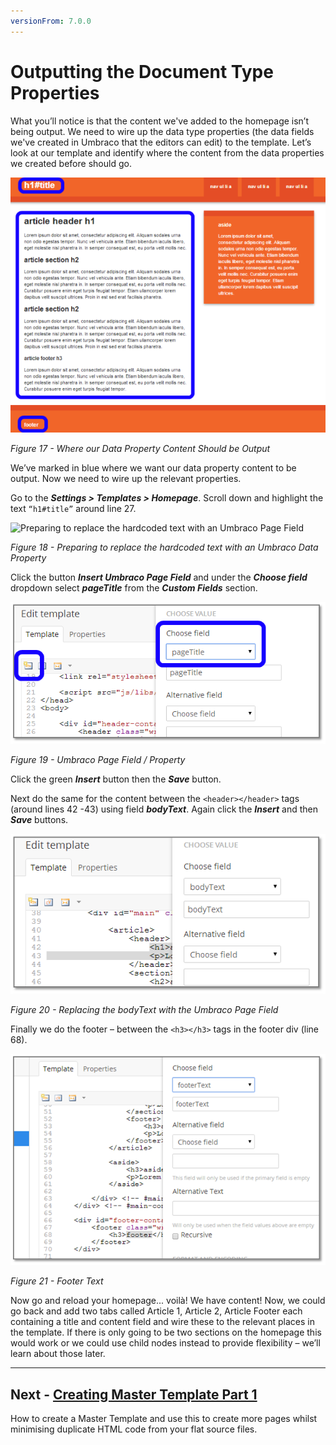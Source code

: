 ```yaml
---
versionFrom: 7.0.0
---
```

# Outputting the Document Type Properties

What you’ll notice is that the content we've added to the homepage isn’t being output. We need to wire up the data type properties (the data fields we've created in Umbraco that the editors can edit) to the template.  Let’s look at our template and identify where the content from the data properties we created before should go.


![Where our Data Properties Content Should be Output](images/figure-17-where-our-data-fields-go.png)


*Figure 17 - Where our Data Property Content Should be Output*


We’ve marked in blue where we want our data property content to be output. Now we need to wire up the relevant properties.


Go to the **_Settings > Templates > Homepage_**. Scroll down and highlight the text `“h1#title”` around line 27.


![Preparing to replace the hardcoded text with an Umbraco Page Field](images/figure-18-replace-hardcoded-text-with-umbraco-page-field.png)


*Figure 18 - Preparing to replace the hardcoded text with an Umbraco Data Property*


Click the button **_Insert Umbraco Page Field_** and under the **_Choose field_** dropdown select **_pageTitle_** from the **_Custom Fields_** section.


![Umbraco Page Field](images/figure-19-umbraco-page-field.png)


*Figure 19 - Umbraco Page Field / Property*


Click the green **_Insert_** button then the **_Save_** button.


Next do the same for the content between the `<header></header>` tags (around lines 42 -43) using field **_bodyText_**.  Again click the **_Insert_** and then **_Save_** buttons.


![Replacing the bodyText with the Umbraco Page Field](images/figure-20-replace-bodytext-with-page-field.png)


*Figure 20 - Replacing the bodyText with the Umbraco Page Field*


Finally we do the footer – between the `<h3></h3>` tags in the footer div (line 68).

![Replacing the Footer Text with the relevant Umbraco Page Field](images/figure-21-footer-text.png)


*Figure 21 - Footer Text*


Now go and reload your homepage... voilà! We have content! Now, we could go back and add two tabs called Article 1, Article 2, Article Footer each containing a title and content field and wire these to the relevant places in the template. If there is only going to be two sections on the homepage this would work or we could use child nodes instead to provide flexibility – we’ll learn about those later.


---
## Next - [Creating Master Template Part 1](../Creating-Master-Template-Part-1/index-v7.md)
How to create a Master Template and use this to create more pages whilst minimising duplicate HTML code from your flat source files.
